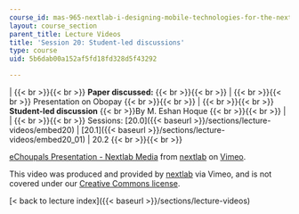 ```yaml
---
course_id: mas-965-nextlab-i-designing-mobile-technologies-for-the-next-billion-users-fall-2008
layout: course_section
parent_title: Lecture Videos
title: 'Session 20: Student-led discussions'
type: course
uid: 5b6dab00a152af5fd18fd328d5f43292

---
```


|  {{< br >}}{{< br >}} **Paper discussed:** {{< br >}}{{< br >}}  |  {{< br >}}{{< br >}} Presentation on Obopay {{< br >}}{{< br >}}  |  {{< br >}}{{< br >}} **Student-led discussion**  {{< br >}}By M. Eshan Hoque {{< br >}}{{< br >}}  |
|  {{< br >}}{{< br >}} Sessions: [20.0]({{< baseurl >}}/sections/lecture-videos/embed20) &#124; [20.1]({{< baseurl >}}/sections/lecture-videos/embed20_01) &#124; 20.2 {{< br >}}{{< br >}}  

[eChoupals Presentation - Nextlab Media](https://vimeo.com/3254645) from [nextlab](https://vimeo.com/3254645) on [Vimeo](https://vimeo.com).

This video was produced and provided by [nextlab](http://vimeo.com/nextlab) via Vimeo, and is not covered under our [Creative Commons license](/terms/#cc).

[< back to lecture index]({{< baseurl >}}/sections/lecture-videos)
